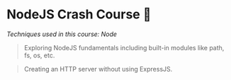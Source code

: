 # NodeJS Crash Course :dart:

*Techniques used in this course: Node*

> Exploring NodeJS fundamentals including built-in modules like path, fs, os, etc.

> Creating an HTTP server without using ExpressJS.
